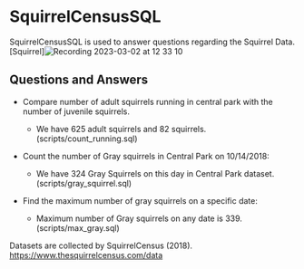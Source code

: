 # SquirrelCensusSQL

SquirrelCensusSQL is used to answer questions regarding the Squirrel Data.
[Squirrel]![Recording 2023-03-02 at 12 33 10](https://user-images.githubusercontent.com/70782465/222506977-02b6d843-11f2-4994-8cbc-9498aa1cedf3.gif)

## Questions and Answers
* Compare number of adult squirrels running in central park with the number of juvenile squirrels.
  - We have 625 adult squirrels and 82 squirrels. (scripts/count_running.sql)

* Count the number of Gray squirrels in Central Park on 10/14/2018:
  - We have 324 Gray Squirrels on this day in Central Park dataset. (scripts/gray_squirrel.sql)

* Find the maximum number of gray squirrels on a specific date:
  - Maximum number of Gray squirrels on any date is 339. (scripts/max_gray.sql)

Datasets are collected by SquirrelCensus (2018). https://www.thesquirrelcensus.com/data
